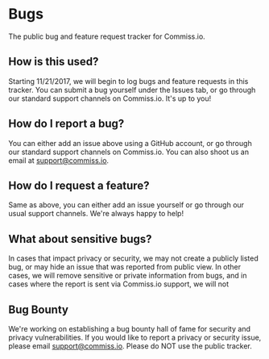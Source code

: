 # Bugs
The public bug and feature request tracker for Commiss.io. 

## How is this used? 
Starting 11/21/2017, we will begin to log bugs and feature requests in this tracker. You can submit a bug yourself under the Issues tab, or go through our standard support channels on Commiss.io. It's up to you!

## How do I report a bug?
You can either add an issue above using a GitHub account, or go through our standard support channels on Commiss.io. You can also shoot us an email at support@commiss.io. 

## How do I request a feature? 
Same as above, you can either add an issue yourself or go through our usual support channels. We're always happy to help! 

## What about sensitive bugs? 
In cases that impact privacy or security, we may not create a publicly listed bug, or may hide an issue that was reported from public view. In other cases, we will remove sensitive or private information from bugs, and in cases where the report is sent via Commiss.io support, we will not 

## Bug Bounty
We're working on establishing a bug bounty hall of fame for security and privacy vulnerabilities. If you would like to report a privacy or security issue, please email support@commiss.io. Please do NOT use the public tracker.
